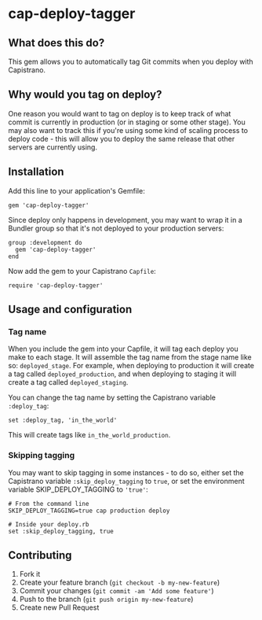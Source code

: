 # cap-deploy-tagger

## What does this do?

This gem allows you to automatically tag Git commits when you deploy with Capistrano.

## Why would you tag on deploy?

One reason you would want to tag on deploy is to keep track of what commit is currently 
in production (or in staging or some other stage). You may also want to track this 
if you're using some kind of scaling process to deploy code - this will allow you to
deploy the same release that other servers are currently using.

## Installation

Add this line to your application's Gemfile:

    gem 'cap-deploy-tagger'

Since deploy only happens in development, you may want to wrap it in a Bundler group
so that it's not deployed to your production servers:

    group :development do
      gem 'cap-deploy-tagger'
    end

Now add the gem to your Capistrano `Capfile`:

    require 'cap-deploy-tagger'

## Usage and configuration

### Tag name

When you include the gem into your Capfile, it will tag each deploy you make to each stage.
It will assemble the tag name from the stage name like so: `deployed_stage`. For example,
when deploying to production it will create a tag called `deployed_production`, and when
deploying to staging it will create a tag called `deployed_staging`.

You can change the tag name by setting the Capistrano variable `:deploy_tag`:

    set :deploy_tag, 'in_the_world'

This will create tags like `in_the_world_production`.

### Skipping tagging

You may want to skip tagging in some instances - to do so, either set the Capistrano variable
`:skip_deploy_tagging` to `true`, or set the environment variable SKIP_DEPLOY_TAGGING to `'true'`:

    # From the command line
    SKIP_DEPLOY_TAGGING=true cap production deploy
    
    # Inside your deploy.rb
    set :skip_deploy_tagging, true

## Contributing

1. Fork it
2. Create your feature branch (`git checkout -b my-new-feature`)
3. Commit your changes (`git commit -am 'Add some feature'`)
4. Push to the branch (`git push origin my-new-feature`)
5. Create new Pull Request
